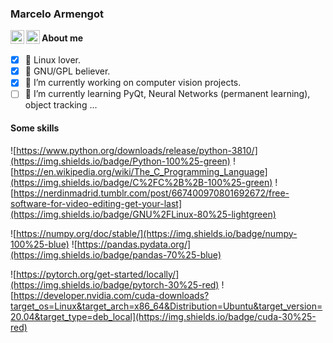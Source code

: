 ### Marcelo Armengot
<a href="https://twitter.com/armengotmarcelo">
  <img align="left" alt="Marcelo Armengot | Twitter" width="22px" src="https://raw.githubusercontent.com/peterthehan/peterthehan/master/assets/twitter.svg" />
</a>
<a href="https://www.linkedin.com/in/marcelo-armengot/">
  <img align="left" alt="Marcelo Armengot's LinkedIN" width="22px" src="https://raw.githubusercontent.com/peterthehan/peterthehan/master/assets/linkedin.svg" />
</a>
<!--
**armengot/armengot** is a ✨ _special_ ✨ repository because its `README.md` (this file) appears on your GitHub profile.
-->

#### About me

- [x] 🐧 Linux lover.
- [x] 🐃 GNU/GPL believer.
- [x] 🔭 I’m currently working on computer vision projects.
- [ ] 🌱 I’m currently learning PyQt, Neural Networks (permanent learning), object tracking ...

#### Some skills

![https://www.python.org/downloads/release/python-3810/](https://img.shields.io/badge/Python-100%25-green)
![https://en.wikipedia.org/wiki/The_C_Programming_Language](https://img.shields.io/badge/C%2FC%2B%2B-100%25-green)
![https://nerdinmadrid.tumblr.com/post/667400970801692672/free-software-for-video-editing-get-your-last](https://img.shields.io/badge/GNU%2FLinux-80%25-lightgreen)

![https://numpy.org/doc/stable/](https://img.shields.io/badge/numpy-100%25-blue)
![https://pandas.pydata.org/](https://img.shields.io/badge/pandas-70%25-blue)

![https://pytorch.org/get-started/locally/](https://img.shields.io/badge/pytorch-30%25-red)
![https://developer.nvidia.com/cuda-downloads?target_os=Linux&target_arch=x86_64&Distribution=Ubuntu&target_version=20.04&target_type=deb_local](https://img.shields.io/badge/cuda-30%25-red)

